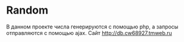 # Random
В данном проекте числа генерируются с помощью php, а запросы отправляются с помощью ajax.
Сайт 
http://db.cw68927.tmweb.ru
